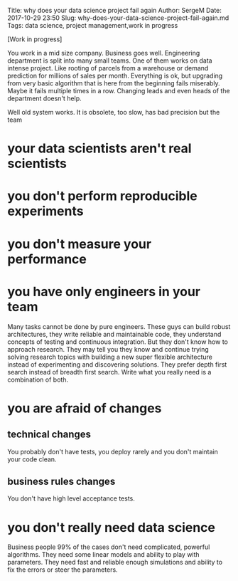 Title: why does your data science project fail again
Author: SergeM
Date: 2017-10-29 23:50
Slug: why-does-your-data-science-project-fail-again.md
Tags: data science, project management,work in progress

[Work in progress]

You work in a mid size company. Business goes well. Engineering department is split into many small teams. One of them works on data intense project. Like rooting of parcels from a warehouse or demand prediction for millions of sales per month. Everything is ok, but upgrading from very basic algorithm that is here from the beginning fails miserably. Maybe it fails multiple times in a row. Changing leads and even heads of the department doesn't help. 

Well old system works. It is obsolete, too slow, has bad precision but the team


# your data scientists aren't real scientists

# you don't perform reproducible experiments

# you don't measure your performance

# you have only engineers in your team
Many tasks cannot be done by pure engineers. These guys can build robust architectures, they write reliable and maintainable code, they understand concepts of testing and continuous integration. But they don't know how to approach research. They may tell you they know and continue trying solving research topics with building a new super flexible architecture instead of experimenting and discovering solutions. They prefer depth first search instead of breadth first search. Write what you really need is a combination of both.

# you are afraid of changes

## technical changes
You probably don't have tests, you deploy rarely and you don't maintain your code clean.

## business rules changes
You don't have high level acceptance tests.

# you don't really need data science
Business people 99% of the cases don't need complicated, powerful algorithms. They need some linear models and ability to play with parameters. They need fast and reliable enough simulations and ability to fix the errors or steer the parameters.

